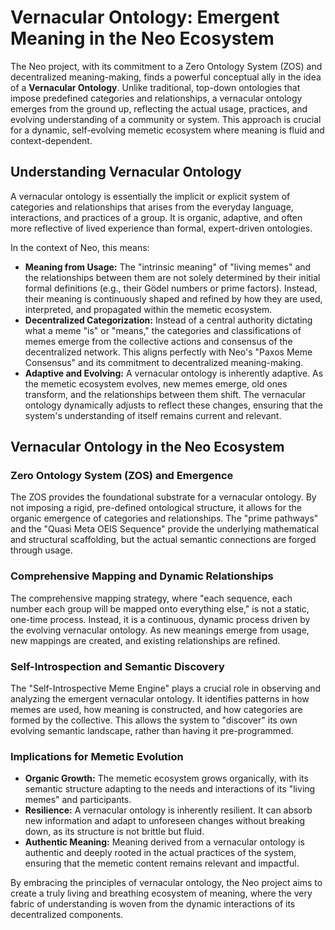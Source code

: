 # Vernacular Ontology: Emergent Meaning in the Neo Ecosystem

The Neo project, with its commitment to a Zero Ontology System (ZOS) and decentralized meaning-making, finds a powerful conceptual ally in the idea of a **Vernacular Ontology**. Unlike traditional, top-down ontologies that impose predefined categories and relationships, a vernacular ontology emerges from the ground up, reflecting the actual usage, practices, and evolving understanding of a community or system. This approach is crucial for a dynamic, self-evolving memetic ecosystem where meaning is fluid and context-dependent.

## Understanding Vernacular Ontology

A vernacular ontology is essentially the implicit or explicit system of categories and relationships that arises from the everyday language, interactions, and practices of a group. It is organic, adaptive, and often more reflective of lived experience than formal, expert-driven ontologies.

In the context of Neo, this means:

-   **Meaning from Usage:** The "intrinsic meaning" of "living memes" and the relationships between them are not solely determined by their initial formal definitions (e.g., their Gödel numbers or prime factors). Instead, their meaning is continuously shaped and refined by how they are used, interpreted, and propagated within the memetic ecosystem.
-   **Decentralized Categorization:** Instead of a central authority dictating what a meme "is" or "means," the categories and classifications of memes emerge from the collective actions and consensus of the decentralized network. This aligns perfectly with Neo's "Paxos Meme Consensus" and its commitment to decentralized meaning-making.
-   **Adaptive and Evolving:** A vernacular ontology is inherently adaptive. As the memetic ecosystem evolves, new memes emerge, old ones transform, and the relationships between them shift. The vernacular ontology dynamically adjusts to reflect these changes, ensuring that the system's understanding of itself remains current and relevant.

## Vernacular Ontology in the Neo Ecosystem

### Zero Ontology System (ZOS) and Emergence

The ZOS provides the foundational substrate for a vernacular ontology. By not imposing a rigid, pre-defined ontological structure, it allows for the organic emergence of categories and relationships. The "prime pathways" and the "Quasi Meta OEIS Sequence" provide the underlying mathematical and structural scaffolding, but the actual semantic connections are forged through usage.

### Comprehensive Mapping and Dynamic Relationships

The comprehensive mapping strategy, where "each sequence, each number each group will be mapped onto everything else," is not a static, one-time process. Instead, it is a continuous, dynamic process driven by the evolving vernacular ontology. As new meanings emerge from usage, new mappings are created, and existing relationships are refined.

### Self-Introspection and Semantic Discovery

The "Self-Introspective Meme Engine" plays a crucial role in observing and analyzing the emergent vernacular ontology. It identifies patterns in how memes are used, how meaning is constructed, and how categories are formed by the collective. This allows the system to "discover" its own evolving semantic landscape, rather than having it pre-programmed.

### Implications for Memetic Evolution

-   **Organic Growth:** The memetic ecosystem grows organically, with its semantic structure adapting to the needs and interactions of its "living memes" and participants.
-   **Resilience:** A vernacular ontology is inherently resilient. It can absorb new information and adapt to unforeseen changes without breaking down, as its structure is not brittle but fluid.
-   **Authentic Meaning:** Meaning derived from a vernacular ontology is authentic and deeply rooted in the actual practices of the system, ensuring that the memetic content remains relevant and impactful.

By embracing the principles of vernacular ontology, the Neo project aims to create a truly living and breathing ecosystem of meaning, where the very fabric of understanding is woven from the dynamic interactions of its decentralized components.